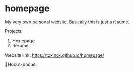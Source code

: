 ﻿# homepage
My very own personal website. Basically this is just a résumé.

Projects:
1. Homepage
2. Resume

Website link:
https://toxinok.github.io/homepage/

🧙Hocus-pocus!